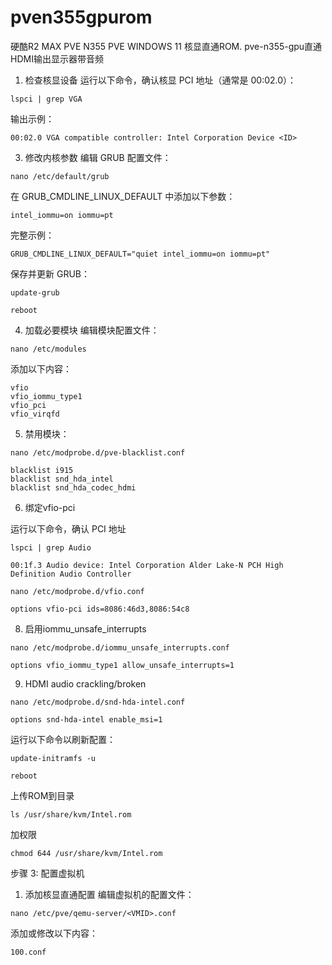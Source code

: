 # pven355gpurom

硬酷R2 MAX PVE N355 PVE WINDOWS 11 核显直通ROM.
pve-n355-gpu直通HDMI输出显示器带音频

1. 检查核显设备
运行以下命令，确认核显 PCI 地址（通常是 00:02.0）：
```
lspci | grep VGA
```
输出示例：
```
00:02.0 VGA compatible controller: Intel Corporation Device <ID>
```
3. 修改内核参数
编辑 GRUB 配置文件：
```
nano /etc/default/grub
```
在 GRUB_CMDLINE_LINUX_DEFAULT 中添加以下参数：
```
intel_iommu=on iommu=pt
```
完整示例：
```
GRUB_CMDLINE_LINUX_DEFAULT="quiet intel_iommu=on iommu=pt"
```
保存并更新 GRUB：
```
update-grub
```
```
reboot
```
4. 加载必要模块
编辑模块配置文件：
```
nano /etc/modules
```
添加以下内容：
```
vfio
vfio_iommu_type1
vfio_pci
vfio_virqfd
```
5. 禁用模块：
```
nano /etc/modprobe.d/pve-blacklist.conf
```
```
blacklist i915
blacklist snd_hda_intel
blacklist snd_hda_codec_hdmi
```
6. 绑定vfio-pci

运行以下命令，确认 PCI 地址
```
lspci | grep Audio
```
```
00:1f.3 Audio device: Intel Corporation Alder Lake-N PCH High Definition Audio Controller
```

```
nano /etc/modprobe.d/vfio.conf
```
```
options vfio-pci ids=8086:46d3,8086:54c8
```
8. 启用iommu_unsafe_interrupts
```
nano /etc/modprobe.d/iommu_unsafe_interrupts.conf
```
```
options vfio_iommu_type1 allow_unsafe_interrupts=1
```
9. HDMI audio crackling/broken
```
nano /etc/modprobe.d/snd-hda-intel.conf
```
```
options snd-hda-intel enable_msi=1
```
运行以下命令以刷新配置：
```
update-initramfs -u
```
```
reboot
```
上传ROM到目录
```
ls /usr/share/kvm/Intel.rom
```
加权限
```
chmod 644 /usr/share/kvm/Intel.rom
```
步骤 3: 配置虚拟机
1. 添加核显直通配置
编辑虚拟机的配置文件：
```
nano /etc/pve/qemu-server/<VMID>.conf
```
添加或修改以下内容：
```
100.conf
```

